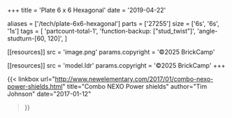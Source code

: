 +++
title = 'Plate 6 x 6 Hexagonal'
date  = '2019-04-22'

aliases = ['/tech/plate-6x6-hexagonal']
parts = ['27255']
size  = ['6s', '6s', '1s']
tags  = [
  'partcount-total-1',
  'function-backup: ["stud_twist"]',
  'angle-studturn-[60, 120]',
]

[[resources]]
src              = 'image.png'
params.copyright = '©2025 BrickCamp'

[[resources]]
src              = 'model.ldr'
params.copyright = '©2025 BrickCamp'
+++

{{< linkbox
    url="http://www.newelementary.com/2017/01/combo-nexo-power-shields.html"
    title="Combo NEXO Power shields"
    author="Tim Johnson"
    date="2017-01-12"
>}}
